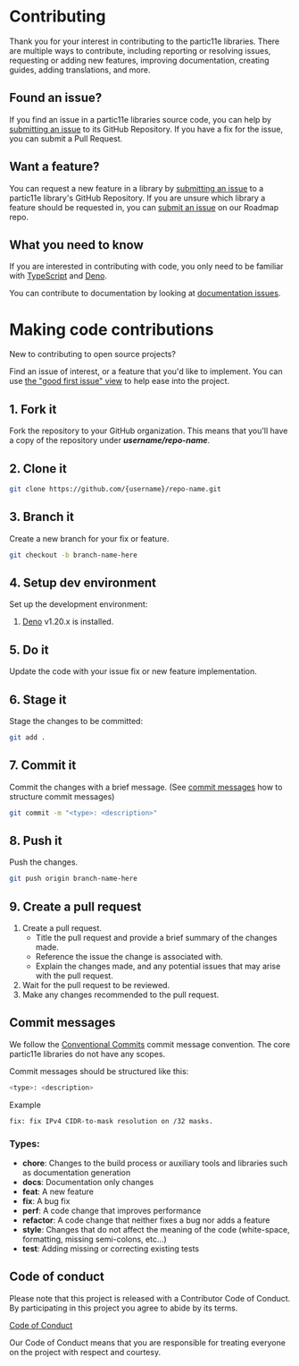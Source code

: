 # Contributing

Thank you for your interest in contributing to the partic11e libraries. There are multiple ways to contribute, including reporting or resolving issues,
requesting or adding new features, improving documentation, creating guides, adding translations, and more.

## Found an issue?

If you find an issue in a partic11e libraries source code, you can help by [submitting an issue][issues] to its GitHub Repository. If you have a fix for the
issue, you can submit a Pull Request.

## Want a feature?

You can request a new feature in a library by [submitting an issue][feature] to a partic11e library's GitHub Repository. If you are unsure which library a
feature should be requested in, you can [submit an issue][feature-new] on our Roadmap repo.

## What you need to know

If you are interested in contributing with code, you only need to be familiar with [TypeScript][typescript] and [Deno][deno].

You can contribute to documentation by looking at [documentation issues][documentation].

# Making code contributions

New to contributing to open source projects?

Find an issue of interest, or a feature that you'd like to implement. You can use [the "good first issue" view][first-issue] to help ease into the project.

## 1. Fork it

Fork the repository to your GitHub organization. This means that you'll have a copy of the repository under _**username/repo-name**_.

## 2. Clone it

```bash
git clone https://github.com/{username}/repo-name.git
```

## 3. Branch it

Create a new branch for your fix or feature.

```bash
git checkout -b branch-name-here
```

## 4. Setup dev environment

Set up the development environment:

1. [Deno][deno] v1.20.x is installed.

## 5. Do it

Update the code with your issue fix or new feature implementation.

## 6. Stage it

Stage the changes to be committed:

```bash
git add .
```

## 7. Commit it

Commit the changes with a brief message. (See [commit messages](#commit-messages) how to structure commit messages)

```bash
git commit -m "<type>: <description>"
```

## 8. Push it

Push the changes.

```bash
git push origin branch-name-here
```

## 9. Create a pull request

1. Create a pull request.
   - Title the pull request and provide a brief summary of the changes made.
   - Reference the issue the change is associated with.
   - Explain the changes made, and any potential issues that may arise with the pull request.
2. Wait for the pull request to be reviewed.
3. Make any changes recommended to the pull request.

## Commit messages

We follow the [Conventional Commits][conventional-commit] commit message convention. The core partic11e libraries do not have any scopes.

Commit messages should be structured like this:

```bash
<type>: <description>
```

Example

```
fix: fix IPv4 CIDR-to-mask resolution on /32 masks.
```

### Types:

- **chore**: Changes to the build process or auxiliary tools and libraries such as documentation generation
- **docs**: Documentation only changes
- **feat**: A new feature
- **fix**: A bug fix
- **perf**: A code change that improves performance
- **refactor**: A code change that neither fixes a bug nor adds a feature
- **style**: Changes that do not affect the meaning of the code (white-space, formatting, missing semi-colons, etc...)
- **test**: Adding missing or correcting existing tests

## Code of conduct

Please note that this project is released with a Contributor Code of Conduct. By participating in this project you agree to abide by its terms.

[Code of Conduct][code-of-conduct]

Our Code of Conduct means that you are responsible for treating everyone on the project with respect and courtesy.

[typescript]: https://www.typescriptlang.org/docs
[deno]: https://deno.land
[conventional-commit]: https://www.conventionalcommits.org/en/v1.0.0/
[code-of-conduct]: https://github.com/i11n/{{packageName}}/blob/main/CODE_OF_CONDUCT.md
[feature-new]: https://github.com/i11n/{{packageName}}/issues/new?template=feature.yaml&title=
[issues]: https://github.com/i11n/{{packageName}}/issues/new?template=issue.yaml&title=
[feature]: https://github.com/i11n/{{packageName}}/issues/new?template=feature.md&title=
[documentation]: https://github.com/i11n/{{packageName}}/labels/type%3A%20docs
[first-issue]: https://github.com/i11n/{{packageName}}/issues?q=is%3Aopen+is%3Aissue+label%3A%22good+first+issue%22
